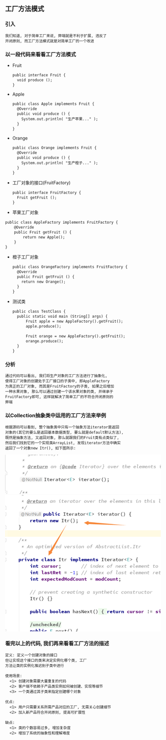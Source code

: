 ## 工厂方法模式
### 引入
  ```
  我们知道, 对于简单工厂来说, 弊端就是不利于扩展, 违反了
  开闭原则, 而工厂方法模式就是对简单工厂的一个改进
  ```

### 以一段代码来看看工厂方法模式
- Fruit
  ```
  public interface Fruit {
    void produce ();
  }
  ```
- Apple 
  ```
  public class Apple implements Fruit {
    @Override
    public void produce () {
      System.out.println( "生产苹果..." );
    }
  }
  ```
- Orange
  ```
  public class Orange implements Fruit {
    @Override
    public void produce () {
      System.out.println( "生产橙子..." );
    }
  }
  ```
- 工厂对象的接口(FruitFactory)
  ```
  public interface FruitFactory {
    Fruit getFruit ();
  }
  ```
- 苹果工厂对象
```
public class AppleFactory implements FruitFactory {
	@Override
	public Fruit getFruit () {
		return new Apple();
	}
}
```
- 橙子工厂对象    
  ```
  public class OrangeFactory implements FruitFactory {
    @Override
    public Fruit getFruit () {
      return new Orange();
    }
  }
  ```
- 测试类
  ```
  public class TestClass {
    public static void main (String[] args) {
        Fruit apple = new AppleFactory().getFruit();
        apple.produce();

        Fruit orange = new AppleFactory().getFruit();
        orange.produce();
    }
  }
  ```

### 分析
  ```
  通过代码可以看出, 我们将生产对象的工厂方法进行了抽象化,
  使得工厂对象的创建处于工厂接口的子类中, 即AppleFactory
  为真正的工厂对象, 而其是FruitFactory的子类, 如果之后增加
  一种水果对象, 那么可以通过创建一个该水果对象的类, 并继承于
  FruitFactory即可, 这样就解决了简单工厂的不符合开闭原则的
  弊端
  ```

### 以Collection抽象类中运用的工厂方法来举例
  ```
  根据源码可以看到, 整个抽象类中只有一个抽象方法iterator是返回
  对象的(其它的要么是返回基本数据类型, 要么就是default默认方法),
  既然是抽象方法, 又返回对象, 那么就跟我们的Fruit类有点类似了,
  然后我们找到它的一个实现类ArrayList, 发现iterator方法中确实
  返回了一个对象new Itr(), 如下图所示:
  ```

  <img src="photos/Collection.png" />

  <img src="photos/iterator.png" />

### 看完以上的代码, 我们再来看看工厂方法的描述
  ```
  定义: 定义一个创建对象的接口
  但让实现这个接口的类来决定实例化哪个类, 工厂
  方法让类的实例化推迟到子类中进行

  使用场景: 
    <1> 创建对象需要大量重复的代码
    <2> 客户端不依赖于产品类实例如何被创建、实现等细节
    <3> 一个类通过其子类来指定创建哪个对象 

  优点: 
    <1> 用户只需要关系所需产品对应的工厂, 无需关心创建细节
    <2> 加入新产品符合开闭原则, 提高可扩展性 

  缺点:
    <1> 类的个数容易过多, 增加复杂度
    <2> 增加了系统的抽象性和理解难度    
  ```